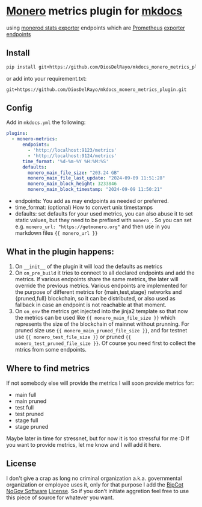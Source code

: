 # [Monero](https://getmonero.org) metrics plugin for [mkdocs](https://www.mkdocs.org)
using [monerod stats exporter](https://github.com/DiosDelRayo/monerod_stats_exporter) endpoints which are [Prometheus](https://prometheus.io) [exporter endpoints](https://prometheus.io/docs/instrumenting/clientlibs/)

## Install

```sh
pip install git+https://github.com/DiosDelRayo/mkdocs_monero_metrics_plugin.git
```

or add into your requirement.txt:
```
git+https://github.com/DiosDelRayo/mkdocs_monero_metrics_plugin.git
```

## Config

Add in `mkdocs.yml` the following:
```yaml
plugins:
  - monero-metrics:
      endpoints:
        - 'http://localhost:9123/metrics'
        - 'http://localhost:9124/metrics'
      time_format: '%d-%m-%Y %H:%M:%S'
      defaults:
        monero_main_file_size: "203.24 GB"
        monero_main_file_last_update: "2024-09-09 11:51:28"
        monero_main_block_height: 3233846
        monero_main_block_timestamp: "2024-09-09 11:50:21"
```

- endpoints: You add as may endpoints as needed or preferred.
- time_format: (optional) How to convert unix timestamps
- defaults: set defaults for your used metrics, you can also abuse it to set static values, but
  they need to be prefixed with `monero_`. So you can set e.g. `monero_url: "https://getmonero.org"`
  and then use in you markdown files `{{ monero_url }}`

## What in the plugin happens:

1. On `__init__` of the plugin it will load the defaults as metrics
2. On `on_pre_build` it tries to connect to all declared endpoints and add the metrics.
   If various endpoints share the same metrics, the later will override the previous metrics.
   Various endpoints are implemented for the purpose of different metrics for {main,test,stage}
   networks and {pruned,full} blockchain, so it can be distributed, or also used as fallback in
   case an endpoint is not reachable at that moment.
3. On `on_env` the metrics get injected into the jinja2 template so that now the metrics can be
   used like `{{ monero_main_file_size }}` which represents the size of the blockchain of mainnet
   without prunning. For pruned size use `{{ monero_main_pruned_file_size }}`, and for testnet use
   `{{ monero_test_file_size }}` or pruned `{{ monero_test_pruned_file_size }}`. Of course you need
   first to collect the mtrics from some endpoints.

## Where to find metrics

If not somebody else will provide the metrics I will soon provide metrics for:

- main full
- main pruned
- test full
- test pruned
- stage full
- stage pruned

Maybe later in time for stressnet, but for now it is too stressful for me :D
If you want to provide metrics, let me know and I will add it here.

## License

I don't give a crap as long no criminal organization a.k.a. governmental organization or employee uses it,
only for that purpose I add the [BipCot NoGov Software](https://www.bipcot.org) [License](LICENSE.txt). So
if you don't initiate aggretion feel free to use this piece of source for whatever you want.
